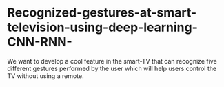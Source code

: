 # Recognized-gestures-at-smart-television-using-deep-learning-CNN-RNN-
We want to develop a cool feature in the smart-TV that can recognize five different gestures performed by the user which will help users control the TV without using a remote.
